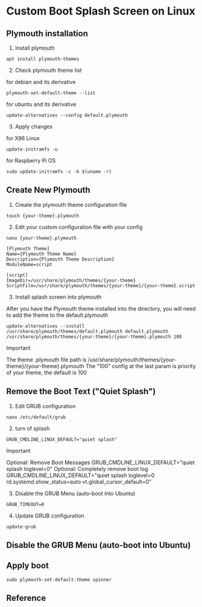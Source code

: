 # Custom Boot Splash Screen on Linux

## Plymouth installation

1. Install plymouth

```
apt install plymouth-themes
```

2. Check plymouth theme list

for debian and its derivative

```
plymouth-set-default-theme --list
```

for ubuntu and its derivative

```
update-alternatives --config default.plymouth
```

3. Apply changes

for X86 Linux

```
update-initramfs -u
```

for Raspberry Pi OS

```
sudo update-initramfs -c -k $(uname -r)
```

## Create New Plymouth

1. Create the plymouth theme configuration file

```
touch {your-theme}.plymouth
```

2. Edit your custom configuration file with your config

```
nano {your-theme}.plymouth
```

```
[Plymouth Theme]
Name={Plymouth Theme Name}
Description={Plymouth Theme Description}
ModuleName=script

[script]
ImageDir=/usr/share/plymouth/themes/{your-theme}
ScriptFile=/usr/share/plymouth/themes/{your-theme}/{your-theme}.script
```

3. Install splash screen into plymouth

After you have the Plymouth theme installed into the directory, you will need to add the theme to the default.plymouth

```
update-alternatives --install /usr/share/plymouth/themes/default.plymouth default.plymouth /usr/share/plymouth/themes/{your-theme}/{your-theme}.plymouth 100
```

> [!IMPORTANT]
>
> The theme .plymouth file path is /usr/share/plymouth/themes/{your-theme}/{your-theme}.plymouth
> The "100" config at the last param is priority of your theme, the default is 100

## Remove the Boot Text ("Quiet Splash")

1. Edit GRUB configuration

```
nano /etc/default/grub
```

2. turn of splash

```
GRUB_CMDLINE_LINUX_DEFAULT="quiet splash"
```

> [!IMPORTANT]
>
> Optional: Remove Boot Messages
> GRUB_CMDLINE_LINUX_DEFAULT="quiet splash loglevel=0"
> Optional: Completely remove boot log
> GRUB_CMDLINE_LINUX_DEFAULT="quiet splash loglevel=0 rd.systemd.show_status=auto vt.global_cursor_default=0"

3. Disable the GRUB Menu (auto-boot into Ubuntu)

```
GRUB_TIMEOUT=0
```

4. Update GRUB configuration

```
update-grub
```

## Disable the GRUB Menu (auto-boot into Ubuntu)

## Apply boot

```
sudo plymouth-set-default-theme spinner
```

## Reference

[^1]: [**_How do I manually install Plymouth Theme?_** - by Bacchus](https://ubuntu-mate.community/t/how-do-i-manually-install-plymouth-theme/15924)
[^2]: [**_Plymouth_** - by Ubuntu Manual](https://manpages.ubuntu.com/manpages/focal/man1/plymouth.1.html)
[^3]: [**_Plymouth_** - by Ubuntu Wiki](https://wiki.ubuntu.com/Plymouth)
[^3]: [**_Plymouth Script_** - by Freedesktop](https://www.freedesktop.org/wiki/Software/Plymouth/Scripts/)
